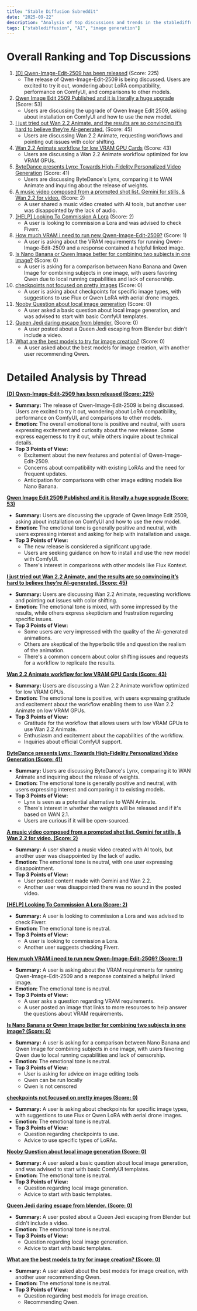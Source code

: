 ```yaml
---
title: "Stable Diffusion Subreddit"
date: "2025-09-22"
description: "Analysis of top discussions and trends in the stablediffusion subreddit"
tags: ["stablediffusion", "AI", "image generation"]
---
```


# Overall Ranking and Top Discussions
1.  [[D] Qwen-Image-Edit-2509 has been released](https://huggingface.co/Qwen/Qwen-Image-Edit-2509) (Score: 225)
    *   The release of Qwen-Image-Edit-2509 is being discussed. Users are excited to try it out, wondering about LoRA compatibility, performance on ComfyUI, and comparisons to other models.
2.  [Qwen Image Edit 2509 Published and it is literally a huge upgrade](https://i.redd.it/p2yg9gfidrqf1.jpeg) (Score: 53)
    *   Users are discussing the upgrade of Qwen Image Edit 2509, asking about installation on ComfyUI and how to use the new model.
3.  [I just tried out Wan 2.2 Animate, and the results are so convincing it’s hard to believe they’re AI-generated.](https://v.redd.it/sseeoaqt8rqf1) (Score: 45)
    *   Users are discussing Wan 2.2 Animate, requesting workflows and pointing out issues with color shifting.
4.  [Wan 2.2 Animate workflow for low VRAM GPU Cards](https://v.redd.it/lawbxm479rqf1) (Score: 43)
    *   Users are discussing a Wan 2.2 Animate workflow optimized for low VRAM GPUs.
5.  [ByteDance presents Lynx: Towards High-Fidelity Personalized Video Generation](https://v.redd.it/7e8x4olopqqf1) (Score: 41)
    *   Users are discussing ByteDance's Lynx, comparing it to WAN Animate and inquiring about the release of weights.
6.  [A music video composed from a prompted shot list. Gemini for stills, & Wan 2.2 for video.](https://imgur.com/a/bGaeWA5) (Score: 2)
    *   A user shared a music video created with AI tools, but another user was disappointed by the lack of audio.
7.  [[HELP] Looking To Commission A Lora](https://www.reddit.com/r/StableDiffusion/comments/1nnurw4/help_looking_to_commission_a_lora/) (Score: 2)
    *   A user is looking to commission a Lora and was advised to check Fiverr.
8.  [How much VRAM i need to run new Qwen-Image-Edit-2509?](https://www.reddit.com/r/StableDiffusion/comments/1nnw9n5/how_much_vram_i_need_to_run_new_qwenimageedit2509/) (Score: 1)
    *   A user is asking about the VRAM requirements for running Qwen-Image-Edit-2509 and a response contained a helpful linked image.
9.  [Is Nano Banana or Qwen Image better for combining two subjects in one image?](https://i.redd.it/ypos5pp6arqf1.jpeg) (Score: 0)
    *   A user is asking for a comparison between Nano Banana and Qwen Image for combining subjects in one image, with users favoring Qwen due to local running capabilities and lack of censorship.
10. [checkpoints not focused on pretty images](https://www.reddit.com/r/StableDiffusion/comments/1nnstes/checkpoints_not_focused_on_pretty_images/) (Score: 0)
    *   A user is asking about checkpoints for specific image types, with suggestions to use Flux or Qwen LoRA with aerial drone images.
11. [Nooby Question about local image generation](https://www.reddit.com/r/StableDiffusion/comments/1nntf27/nooby_question_about_local_image_generation/) (Score: 0)
    *   A user asked a basic question about local image generation, and was advised to start with basic ComfyUI templates.
12. [Queen Jedi daring escape from blender.](https://www.reddit.com/r/StableDiffusion/comments/1nnwbrt/queen_jedi_daring_escape_from_blender/) (Score: 0)
    *   A user posted about a Queen Jedi escaping from Blender but didn't include a video.
13. [What are the best models to try for image creation?](https://www.reddit.com/r/StableDiffusion/comments/1nnwjsb/what_are_the_best_models_to_try_for_image_creation/) (Score: 0)
    *   A user asked about the best models for image creation, with another user recommending Qwen.

# Detailed Analysis by Thread
**[[D] Qwen-Image-Edit-2509 has been released (Score: 225)](https://huggingface.co/Qwen/Qwen-Image-Edit-2509)**
*  **Summary:**  The release of Qwen-Image-Edit-2509 is being discussed. Users are excited to try it out, wondering about LoRA compatibility, performance on ComfyUI, and comparisons to other models.
*  **Emotion:** The overall emotional tone is positive and neutral, with users expressing excitement and curiosity about the new release. Some express eagerness to try it out, while others inquire about technical details.
*  **Top 3 Points of View:**
    *   Excitement about the new features and potential of Qwen-Image-Edit-2509.
    *   Concerns about compatibility with existing LoRAs and the need for frequent updates.
    *   Anticipation for comparisons with other image editing models like Nano Banana.

**[Qwen Image Edit 2509 Published and it is literally a huge upgrade (Score: 53)](https://i.redd.it/p2yg9gfidrqf1.jpeg)**
*  **Summary:**  Users are discussing the upgrade of Qwen Image Edit 2509, asking about installation on ComfyUI and how to use the new model.
*  **Emotion:** The emotional tone is generally positive and neutral, with users expressing interest and asking for help with installation and usage.
*  **Top 3 Points of View:**
    *   The new release is considered a significant upgrade.
    *   Users are seeking guidance on how to install and use the new model with ComfyUI.
    *   There's interest in comparisons with other models like Flux Kontext.

**[I just tried out Wan 2.2 Animate, and the results are so convincing it’s hard to believe they’re AI-generated. (Score: 45)](https://v.redd.it/sseeoaqt8rqf1)**
*  **Summary:**  Users are discussing Wan 2.2 Animate, requesting workflows and pointing out issues with color shifting.
*  **Emotion:** The emotional tone is mixed, with some impressed by the results, while others express skepticism and frustration regarding specific issues.
*  **Top 3 Points of View:**
    *   Some users are very impressed with the quality of the AI-generated animations.
    *   Others are skeptical of the hyperbolic title and question the realism of the animation.
    *   There's a common concern about color shifting issues and requests for a workflow to replicate the results.

**[Wan 2.2 Animate workflow for low VRAM GPU Cards (Score: 43)](https://v.redd.it/lawbxm479rqf1)**
*  **Summary:**  Users are discussing a Wan 2.2 Animate workflow optimized for low VRAM GPUs.
*  **Emotion:** The emotional tone is positive, with users expressing gratitude and excitement about the workflow enabling them to use Wan 2.2 Animate on low VRAM GPUs.
*  **Top 3 Points of View:**
    *   Gratitude for the workflow that allows users with low VRAM GPUs to use Wan 2.2 Animate.
    *   Enthusiasm and excitement about the capabilities of the workflow.
    *   Inquiries about official ComfyUI support.

**[ByteDance presents Lynx: Towards High-Fidelity Personalized Video Generation (Score: 41)](https://v.redd.it/7e8x4olopqqf1)**
*  **Summary:**  Users are discussing ByteDance's Lynx, comparing it to WAN Animate and inquiring about the release of weights.
*  **Emotion:** The emotional tone is generally positive and neutral, with users expressing interest and comparing it to existing models.
*  **Top 3 Points of View:**
    *   Lynx is seen as a potential alternative to WAN Animate.
    *   There's interest in whether the weights will be released and if it's based on WAN 2.1.
    *   Users are curious if it will be open-sourced.

**[A music video composed from a prompted shot list. Gemini for stills, & Wan 2.2 for video. (Score: 2)](https://imgur.com/a/bGaeWA5)**
*  **Summary:**  A user shared a music video created with AI tools, but another user was disappointed by the lack of audio.
*  **Emotion:** The emotional tone is neutral, with one user expressing disappointment.
*  **Top 3 Points of View:**
    *   User posted content made with Gemini and Wan 2.2.
    *   Another user was disappointed there was no sound in the posted video.

**[[HELP] Looking To Commission A Lora (Score: 2)](https://www.reddit.com/r/StableDiffusion/comments/1nnurw4/help_looking_to_commission_a_lora/)**
*  **Summary:**  A user is looking to commission a Lora and was advised to check Fiverr.
*  **Emotion:** The emotional tone is neutral.
*  **Top 3 Points of View:**
    *   A user is looking to commission a Lora.
    *   Another user suggests checking Fiverr.

**[How much VRAM i need to run new Qwen-Image-Edit-2509? (Score: 1)](https://www.reddit.com/r/StableDiffusion/comments/1nnw9n5/how_much_vram_i_need_to_run_new_qwenimageedit2509/)**
*  **Summary:**  A user is asking about the VRAM requirements for running Qwen-Image-Edit-2509 and a response contained a helpful linked image.
*  **Emotion:** The emotional tone is neutral.
*  **Top 3 Points of View:**
    *   A user asks a question regarding VRAM requirements.
    *   A user posted an image that links to more resources to help answer the questions about VRAM requirements.

**[Is Nano Banana or Qwen Image better for combining two subjects in one image? (Score: 0)](https://i.redd.it/ypos5pp6arqf1.jpeg)**
*  **Summary:**  A user is asking for a comparison between Nano Banana and Qwen Image for combining subjects in one image, with users favoring Qwen due to local running capabilities and lack of censorship.
*  **Emotion:** The emotional tone is neutral.
*  **Top 3 Points of View:**
    *   User is asking for advice on image editing tools
    *   Qwen can be run locally
    *   Qwen is not censored

**[checkpoints not focused on pretty images (Score: 0)](https://www.reddit.com/r/StableDiffusion/comments/1nnstes/checkpoints_not_focused_on_pretty_images/)**
*  **Summary:**  A user is asking about checkpoints for specific image types, with suggestions to use Flux or Qwen LoRA with aerial drone images.
*  **Emotion:** The emotional tone is neutral.
*  **Top 3 Points of View:**
    *   Question regarding checkpoints to use.
    *   Advice to use specific types of LoRAs.

**[Nooby Question about local image generation (Score: 0)](https://www.reddit.com/r/StableDiffusion/comments/1nntf27/nooby_question_about_local_image_generation/)**
*  **Summary:**  A user asked a basic question about local image generation, and was advised to start with basic ComfyUI templates.
*  **Emotion:** The emotional tone is neutral.
*  **Top 3 Points of View:**
    *   Question regarding local image generation.
    *   Advice to start with basic templates.

**[Queen Jedi daring escape from blender. (Score: 0)](https://www.reddit.com/r/StableDiffusion/comments/1nnwbrt/queen_jedi_daring_escape_from_blender/)**
*  **Summary:**  A user posted about a Queen Jedi escaping from Blender but didn't include a video.
*  **Emotion:** The emotional tone is neutral.
*  **Top 3 Points of View:**
    *   Question regarding local image generation.
    *   Advice to start with basic templates.

**[What are the best models to try for image creation? (Score: 0)](https://www.reddit.com/r/StableDiffusion/comments/1nnwjsb/what_are_the_best_models_to_try_for_image_creation/)**
*  **Summary:**  A user asked about the best models for image creation, with another user recommending Qwen.
*  **Emotion:** The emotional tone is neutral.
*  **Top 3 Points of View:**
    *   Question regarding best models for image creation.
    *   Recommending Qwen.
